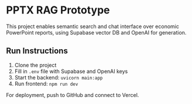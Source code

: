 # PPTX RAG Prototype

This project enables semantic search and chat interface over economic PowerPoint reports, using Supabase vector DB and OpenAI for generation.

## Run Instructions

1. Clone the project
2. Fill in `.env` file with Supabase and OpenAI keys
3. Start the backend: `uvicorn main:app`
4. Run frontend: `npm run dev`

For deployment, push to GitHub and connect to Vercel.

